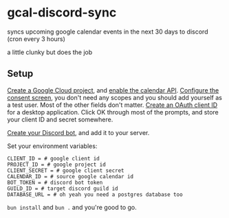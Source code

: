# gcal-discord-sync

syncs upcoming google calendar events in the next 30 days to discord (cron every 3 hours)

a little clunky but does the job

## Setup

[Create a Google Cloud project](https://console.cloud.google.com/), and [enable the calendar API](https://console.cloud.google.com/flows/enableapi?apiid=calendar-json.googleapis.com). [Configure the consent screen](https://console.cloud.google.com/apis/credentials/consent), you don't need any scopes and you should add yourself as a test user. Most of the other fields don't matter. [Create an OAuth client ID](https://console.cloud.google.com/apis/credentials) for a desktop application. Click OK through most of the prompts, and store your client ID and secret somewhere.

[Create your Discord bot](https://discord.com/developers/applications), and add it to your server.

Set your environment variables:

```
CLIENT_ID = # google client id
PROJECT_ID = # google project id
CLIENT_SECRET = # google client secret
CALENDAR_ID = # source google calendar id
BOT_TOKEN = # discord bot token
GUILD_ID = # target discord guild id
DATABASE_URL = # oh yeah you need a postgres database too
```

`bun install` and `bun .` and you're good to go.
